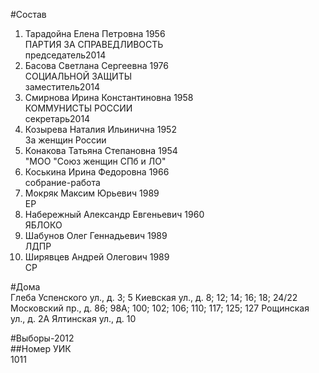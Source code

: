 #Состав  
1. Тарадойна Елена Петровна 1956  
    ПАРТИЯ ЗА СПРАВЕДЛИВОСТЬ  
    председатель2014  
2. Басова Светлана Сергеевна 1976  
    СОЦИАЛЬНОЙ ЗАЩИТЫ  
    заместитель2014  
3. Смирнова Ирина Константиновна 1958  
    КОММУНИСТЫ РОССИИ  
    секретарь2014  
4. Козырева Наталия Ильинична 1952  
    За женщин России  
5. Конакова Татьяна Степановна 1954  
    "МОО "Союз женщин СПб и ЛО"  
6. Коськина Ирина Федоровна 1966  
    собрание-работа  
7. Мокряк Максим Юрьевич 1989  
    ЕР  
8. Набережный Александр Евгеньевич 1960  
    ЯБЛОКО  
9. Шабунов Олег Геннадьевич 1989  
    ЛДПР  
10. Ширявцев Андрей Олегович 1989  
    СР  

#Дома  
Глеба Успенского ул., д. 3; 5 Киевская ул., д. 8; 12; 14; 16; 18; 24/22 Московский пр., д. 86; 98А; 100; 102; 106; 110; 117; 125; 127 Рощинская ул., д. 2А Ялтинская ул., д. 10  
  
#Выборы-2012  
##Номер УИК  
1011  
